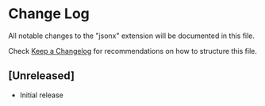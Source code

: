 # Change Log
All notable changes to the "jsonx" extension will be documented in this file.

Check [Keep a Changelog](http://keepachangelog.com/) for recommendations on how to structure this file.

## [Unreleased]
- Initial release